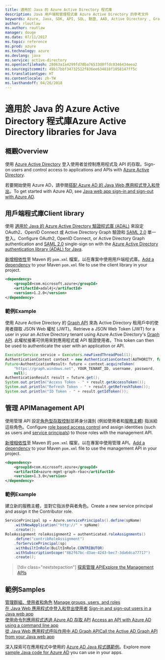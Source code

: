 ```yaml
---
title: 適用於 Java 的 Azure Active Directory 程式庫
description: Java 用戶端和管理程式庫 Azure Active Directory 的參考文件
keywords: Azure, Java, SDK, API, SQL, 驗證, AAD, Active Directory , Graph, OAuth 2.0
author: rloutlaw
ms.author: routlaw
manager: douge
ms.date: 07/11/2017
ms.topic: reference
ms.prod: azure
ms.technology: azure
ms.devlang: java
ms.service: active-directory
ms.openlocfilehash: 28063a1a4299fd78ba76533d0ffdc0346434eea2
ms.sourcegitcommit: 49b17bbf34732512f836ee634818f1058147ff5c
ms.translationtype: HT
ms.contentlocale: zh-TW
ms.lasthandoff: 04/26/2018
---
```

# <a name="azure-active-directory-libraries-for-java"></a><span data-ttu-id="f0da9-104">適用於 Java 的 Azure Active Directory 程式庫</span><span class="sxs-lookup"><span data-stu-id="f0da9-104">Azure Active Directory libraries for Java</span></span>

## <a name="overview"></a><span data-ttu-id="f0da9-105">概觀</span><span class="sxs-lookup"><span data-stu-id="f0da9-105">Overview</span></span>

<span data-ttu-id="f0da9-106">使用 [Azure Active Directory](/azure/active-directory/active-directory-whatis) 登入使用者並控制應用程式及 API 的存取。</span><span class="sxs-lookup"><span data-stu-id="f0da9-106">Sign-on users and control access to applications and APIs with [Azure Active Directory](/azure/active-directory/active-directory-whatis).</span></span>

<span data-ttu-id="f0da9-107">若要開始使用 Azure AD，請參閱[搭配 Azure AD 的 Java Web 應用程式登入和登出](/azure/active-directory/develop/active-directory-devquickstarts-webapp-java)。</span><span class="sxs-lookup"><span data-stu-id="f0da9-107">To get started with Azure AD, see [Java web app sign-in and sign-out with Azure AD](/azure/active-directory/develop/active-directory-devquickstarts-webapp-java).</span></span>

## <a name="client-library"></a><span data-ttu-id="f0da9-108">用戶端程式庫</span><span class="sxs-lookup"><span data-stu-id="f0da9-108">Client library</span></span>

<span data-ttu-id="f0da9-109">使用 [適用於 Java 的 Azure Active Directory 驗證程式庫 (ADAL)](https://github.com/AzureAD/azure-activedirectory-library-for-java) 來設定 OAuth2、OpenID Connect 或 Active Directory Graph 驗證和 [SAML 2.0](https://docs.microsoft.com/azure/active-directory/develop/active-directory-saml-protocol-reference) 單一登入。</span><span class="sxs-lookup"><span data-stu-id="f0da9-109">Configure OAuth2, OpenID Connect, or Active Directory Graph authentication and [SAML 2.0](https://docs.microsoft.com/azure/active-directory/develop/active-directory-saml-protocol-reference) single-sign on with the [Azure Active Directory authentication library (ADAL) for Java](https://github.com/AzureAD/azure-activedirectory-library-for-java).</span></span>

<span data-ttu-id="f0da9-110">[新增相依性](https://maven.apache.org/guides/getting-started/index.html#How_do_I_use_external_dependencies)至 Maven 的 `pom.xml` 檔案，以在專案中使用用戶端程式庫。</span><span class="sxs-lookup"><span data-stu-id="f0da9-110">[Add a dependency](https://maven.apache.org/guides/getting-started/index.html#How_do_I_use_external_dependencies) to your Maven `pom.xml` file to use the client library in your project.</span></span>

```XML
<dependency>
    <groupId>com.microsoft.azure</groupId>
    <artifactId>adal4j</artifactId>
    <version>1.2.0</version>
</dependency>
```   

### <a name="example"></a><span data-ttu-id="f0da9-111">範例</span><span class="sxs-lookup"><span data-stu-id="f0da9-111">Example</span></span>

<span data-ttu-id="f0da9-112">使用 Azure Active Directory 的 [Graph API](https://docs.microsoft.com/azure/active-directory/develop/active-directory-graph-api) 來為 Active Directory 租用戶中的使用者擷取 JSON Web 權杖 (JWT)。</span><span class="sxs-lookup"><span data-stu-id="f0da9-112">Retrieve a JSON Web Token (JWT) for a user in your an Active Directory tenant using Azure Active Directory's [Graph API](https://docs.microsoft.com/azure/active-directory/develop/active-directory-graph-api).</span></span> <span data-ttu-id="f0da9-113">此權杖接著可供用來對應用程式或 API 驗證使用者。</span><span class="sxs-lookup"><span data-stu-id="f0da9-113">This token can then be used to authenticate the user with an application or API.</span></span>

```java
ExecutorService service = Executors.newFixedThreadPool(1);
AuthenticationContext context = new AuthenticationContext(AUTHORITY, false, service);
Future<AuthenticationResult> future = context.acquireToken(
    "https://graph.windows.net", YOUR_TENANT_ID, username, password,
    null);
AuthenticationResult result = future.get();
System.out.println("Access Token - " + result.getAccessToken());
System.out.println("Refresh Token - " + result.getRefreshToken());
System.out.println("ID Token - " + result.getIdToken());
```

## <a name="management-api"></a><span data-ttu-id="f0da9-114">管理 API</span><span class="sxs-lookup"><span data-stu-id="f0da9-114">Management API</span></span>

<span data-ttu-id="f0da9-115">使用管理 API 設定[角色型存取控制](/azure/active-directory/role-based-access-control-what-is)並將身分識別 (例如使用者和[服務主體](https://docs.microsoft.com/azure/active-directory/develop/active-directory-application-objects)) 指派給這些角色。</span><span class="sxs-lookup"><span data-stu-id="f0da9-115">Configure [role based access control](/azure/active-directory/role-based-access-control-what-is) and assign identities (such as users and [service principals](https://docs.microsoft.com/azure/active-directory/develop/active-directory-application-objects)) to those roles with the management API.</span></span> 

<span data-ttu-id="f0da9-116">[新增相依性](https://maven.apache.org/guides/getting-started/index.html#How_do_I_use_external_dependencies)至 Maven 的 `pom.xml` 檔案，以在專案中使用管理 API。</span><span class="sxs-lookup"><span data-stu-id="f0da9-116">[Add a dependency](https://maven.apache.org/guides/getting-started/index.html#How_do_I_use_external_dependencies) to your Maven `pom.xml` file to use the management API in your project.</span></span>

```XML
<dependency>
    <groupId>com.microsoft.azure</groupId>
    <artifactId>azure-mgmt-graph-rbac</artifactId>
    <version>1.3.0</version>
</dependency>
```

### <a name="example"></a><span data-ttu-id="f0da9-117">範例</span><span class="sxs-lookup"><span data-stu-id="f0da9-117">Example</span></span> 

<span data-ttu-id="f0da9-118">建立新的服務主體，並對它指派參與者角色。</span><span class="sxs-lookup"><span data-stu-id="f0da9-118">Create a new service principal and assign it the Contributor role.</span></span>

```java
ServicePrincipal sp = Azure.servicePrincipals().define(spName)
    .withNewApplication("http://" + spName)
    .create();
RoleAssignment roleAssignment2 = authenticated.roleAssignments()
    .define("contribRoleAssignment")
    .forServicePrincipal(sp)
    .withBuiltInRole(BuiltInRole.CONTRIBUTOR)
    .withSubscriptionScope("862f67bc-d3ae-4243-bec7-3da6dca77717")
    .create();
```

> [!div class="nextstepaction"]
> [<span data-ttu-id="f0da9-119">探索管理 API</span><span class="sxs-lookup"><span data-stu-id="f0da9-119">Explore the Management APIs</span></span>](/java/api/overview/azure/activedirectory/management)


## <a name="samples"></a><span data-ttu-id="f0da9-120">範例</span><span class="sxs-lookup"><span data-stu-id="f0da9-120">Samples</span></span>

<span data-ttu-id="f0da9-121">[管理群組、使用者和角色](https://github.com/Azure-Samples/aad-java-browse-graph-and-manage-roles)  </span><span class="sxs-lookup"><span data-stu-id="f0da9-121">[Manage groups, users, and roles](https://github.com/Azure-Samples/aad-java-browse-graph-and-manage-roles)  </span></span>  
<span data-ttu-id="f0da9-122">[在 Java Web 應用程式中登入和登出使用者](https://github.com/Azure-Samples/active-directory-java-webapp-openidconnect)  </span><span class="sxs-lookup"><span data-stu-id="f0da9-122">[Sign-in and sign-out users in a Java web app](https://github.com/Azure-Samples/active-directory-java-webapp-openidconnect)  </span></span>  
<span data-ttu-id="f0da9-123">[使用命令列應用程式透過 Azure AD 存取 API](https://github.com/Azure-Samples/active-directory-java-native-headless) </span><span class="sxs-lookup"><span data-stu-id="f0da9-123">[Access an API with Azure AD using a command line app](https://github.com/Azure-Samples/active-directory-java-native-headless) </span></span>  
[<span data-ttu-id="f0da9-124">從 Java Web 應用程式呼叫作用中 AD Graph API</span><span class="sxs-lookup"><span data-stu-id="f0da9-124">Call the Active AD Graph API from your Java web app</span></span>](https://github.com/Azure-Samples/active-directory-java-graphapi-web/)  

<span data-ttu-id="f0da9-125">深入探索可在應用程式中使用的 [Azure AD Java 程式碼範例](https://azure.microsoft.com/en-us/resources/samples/?term=active+directory&platform=java)。</span><span class="sxs-lookup"><span data-stu-id="f0da9-125">Explore more [sample Java code for Azure AD](https://azure.microsoft.com/en-us/resources/samples/?term=active+directory&platform=java) you can use in your apps.</span></span>

